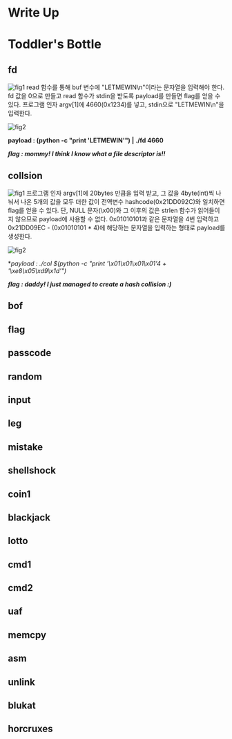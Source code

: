 Write Up
========

# Toddler's Bottle

## fd
![fig1](https://github.com/tjrkddnr/CTF/blob/master/pwnable/Toddler's%20Bottle/fd/fig1.jpg?raw=true)
read 함수를 통해 buf 변수에 "LETMEWIN\n"이라는 문자열을 입력해야 한다. fd 값을 0으로 만들고 read 함수가 stdin을 받도록 payload를 만들면 flag를 얻을 수 있다. 프로그램 인자 argv[1]에 4660(0x1234)를 넣고, stdin으로 "LETMEWIN\n"을 입력한다.


![fig2](https://github.com/tjrkddnr/CTF/blob/master/pwnable/Toddler's%20Bottle/fd/fig2.jpg?raw=true)

**payload : (python -c "print 'LETMEWIN'") | ./fd 4660**

***flag : mommy! I think I know what a file descriptor is!!***


## collsion
![fig1](https://github.com/tjrkddnr/CTF/blob/master/pwnable/Toddler's%20Bottle/collision/fig1.jpg?raw=true)
프로그램 인자 argv[1]에 20bytes 만큼을 입력 받고, 그 값을 4byte(int)씩 나눠서 나온 5개의 값을 모두 더한 값이 전역변수 hashcode(0x21DD092C)와 일치하면 flag를 얻을 수 있다. 단, NULL 문자(\x00)와 그 이후의 값은 strlen 함수가 읽어들이지 않으므로 payload에 사용할 수 없다. 0x01010101과 같은 문자열을 4번 입력하고 0x21DD09EC - (0x01010101 * 4)에 해당하는 문자열을 입력하는 형태로 payload를 생성한다. 


![fig2](https://github.com/tjrkddnr/CTF/blob/master/pwnable/Toddler's%20Bottle/collision/fig2.jpg?raw=true)

**payload : ./col $(python -c "print '\x01\x01\x01\x01'*4 + '\xe8\x05\xd9\x1d'")**

***flag : daddy! I just managed to create a hash collision :)***


## bof

## flag

## passcode

## random

## input

## leg

## mistake

## shellshock

## coin1

## blackjack

## lotto

## cmd1

## cmd2

## uaf

## memcpy

## asm

## unlink

## blukat

## horcruxes

